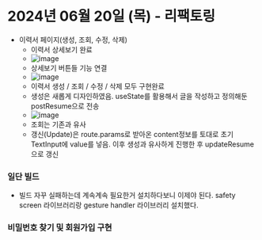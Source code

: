 # 2024년 06월 20일 (목) - 리팩토링
- 이력서 페이지(생성, 조회, 수정, 삭제)
    - 이력서 상세보기 완료
    - ![image](https://github.com/ChaeDoll/TIL/assets/108540812/217cef0c-6808-4869-8421-ed10582137fa)
    - 상세보기 버튼들 기능 연결
    - ![image](https://github.com/ChaeDoll/TIL/assets/108540812/6ba97bb6-a9db-49b3-a730-5de8ac0cb638)
    - 이력서 생성 / 조회 / 수정 / 삭제 모두 구현완료
    - 생성은 새롭게 디자인하였음. useState를 활용해서 글을 작성하고 정의해둔 postResume으로 전송
    - ![image](https://github.com/ChaeDoll/TIL/assets/108540812/7d77668f-323d-4a71-8379-545f15a36891)
    - 조회는 기존과 유사
    - 갱신(Update)은 route.params로 받아온 content정보를 토대로 초기 TextInput에 value를 넣음. 이후 생성과 유사하게 진행한 후 updateResume으로 갱신

### 일단 빌드
- 빌드 자꾸 실패하는데 계속계속 필요한거 설치하다보니 이제야 된다. safety screen 라이브러리랑 gesture handler 라이브러리 설치했다.

### 비밀번호 찾기 및 회원가입 구현
